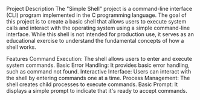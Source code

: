 Project Description
The "Simple Shell" project is a command-line interface (CLI) program implemented in the C programming language. The goal of this project is to create a basic shell that allows users to execute system calls and interact with the operating system using a simple command-line interface. While this shell is not intended for production use, it serves as an educational exercise to understand the fundamental concepts of how a shell works.

Features
Command Execution: The shell allows users to enter and execute system commands.
Basic Error Handling: It provides basic error handling, such as command not found.
Interactive Interface: Users can interact with the shell by entering commands one at a time.
Process Management: The shell creates child processes to execute commands.
Basic Prompt: It displays a simple prompt to indicate that it's ready to accept commands.
